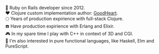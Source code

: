 🥷 Ruby on Rails developer since 2012.<br>
❤️ Clojure custom implementation author: [GoodHeart](https://github.com/dimafedotov/goodheart).<br>
🌕 Years of production expirience with full-stack Clojure.<br>
☎️ Have production expirience with Erlang and Elixir.<br>
🎮 In my spare time I play with C++ in context of 3D and CGI.<br>
🔬 I'm also interested in pure functional languages, like Haskell, Elm and PureScript.<br>
